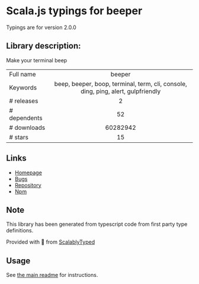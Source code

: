 
# Scala.js typings for beeper

Typings are for version 2.0.0

## Library description:
Make your terminal beep

|                    |                 |
| ------------------ | :-------------: |
| Full name          | beeper |
| Keywords           | beep, beeper, boop, terminal, term, cli, console, ding, ping, alert, gulpfriendly |
| # releases         | 2 |
| # dependents       | 52 |
| # downloads        | 60282942 |
| # stars            | 15 |

## Links
- [Homepage](https://github.com/sindresorhus/beeper#readme)
- [Bugs](https://github.com/sindresorhus/beeper/issues)
- [Repository](https://github.com/sindresorhus/beeper)
- [Npm](https://www.npmjs.com/package/beeper)
    


## Note
This library has been generated from typescript code from first party type definitions.

Provided with :purple_heart: from [ScalablyTyped](https://github.com/oyvindberg/ScalablyTyped)

## Usage
See [the main readme](../../readme.md) for instructions.


